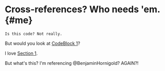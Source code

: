 # Cross-references? Who needs 'em. {#me}

``` {#snippet}
Is this code? Not really.
```

But would you look at [CodeBlock 1](#snippet)?

I love [Section 1](#me).

But what's this? I'm referencing @BenjaminHornigold? AGAIN?!
